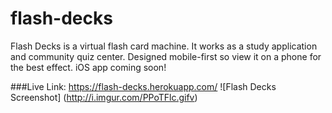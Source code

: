 # flash-decks
Flash Decks is a virtual flash card machine. It works as a study application and community quiz center. Designed mobile-first so view it on a phone for the best effect. iOS app coming soon!

###Live Link: https://flash-decks.herokuapp.com/
![Flash Decks Screenshot]
(http://i.imgur.com/PPoTFlc.gifv)

